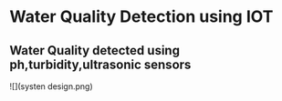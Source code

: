 # Water Quality Detection using IOT
## Water Quality detected using ph,turbidity,ultrasonic sensors
![](systen design.png)

 
